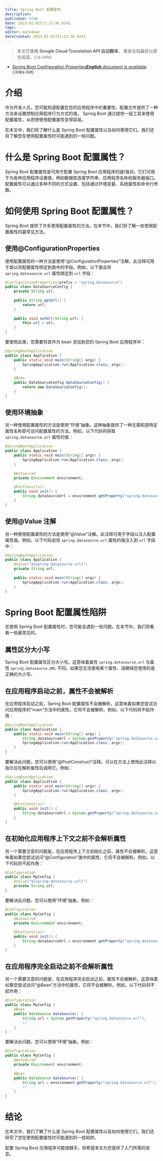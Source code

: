 ```yaml
---
title: Spring Boot 配置属性
description: 
published: true
date: 2023-02-01T21:23:40.624Z
tags: 
editor: markdown
dateCreated: 2023-02-01T21:23:38.943Z
---
```


> 本文已使用 **Google Cloud Translation API 自动翻译**。
某些文档最好以原文阅读。{.is-info}



- [Spring Boot Configuration Properties***English** document is available*](/en/Knowledge-base/Spring-Boot/spring-boot-configuration-properties)
{.links-list}


# 介绍

作为开发人员，您可能知道配置在您的应用程序中的重要性。配置文件提供了一种方法来设置控制应用程序行为方式的值。 Spring Boot 通过提供一组工具来使用配置属性，从而使使用配置属性变得容易。

在本文中，我们将了解什么是 Spring Boot 配置属性以及如何使用它们。我们还将了解您在使用配置属性时可能遇到的一些问题。

# 什么是 Spring Boot 配置属性？

Spring Boot 配置属性是可用于配置 Spring Boot 应用程序的键/值对。它们可用于为各种应用程序设置值，例如数据库连接字符串、应用程序名称和服务器端口。配置属性可以通过多种不同的方式设置，包括通过环境变量、系统属性和命令行参数。

# 如何使用 Spring Boot 配置属性？

Spring Boot 提供了许多使用配置属性的方法。在本节中，我们将了解一些使用配置属性的最常见方法。

## 使用@ConfigurationProperties

使用配置属性的一种方法是使用“@ConfigurationProperties”注解。此注释可用于类以将配置属性绑定到类中的字段。例如，以下类会将 `spring.datasource.url` 属性绑定到 `url` 字段：

```java
@ConfigurationProperties(prefix = "spring.datasource")
public class DataSourceConfig {
    private String url;
 
    public String getUrl() {
        return url;
    }
 
    public void setUrl(String url) {
        this.url = url;
    }
}
```

要使用此类，您需要将其作为 bean 添加到您的 Spring Boot 应用程序中：

```java
@SpringBootApplication
public class Application {
    public static void main(String[] args) {
        SpringApplication.run(Application.class, args);
    }
 
    @Bean
    public DataSourceConfig dataSourceConfig() {
        return new DataSourceConfig();
    }
}
```

## 使用环境抽象

另一种使用配置属性的方法是使用“环境”抽象。这种抽象提供了一种无需知道特定属性名称即可访问配置属性的方法。例如，以下代码将获取 `spring.datasource.url` 属性的值：

```java
@SpringBootApplication
public class Application {
    public static void main(String[] args) {
        SpringApplication.run(Application.class, args);
    }
 
    @Autowired
    private Environment environment;
 
    @PostConstruct
    public void init() {
        String dataSourceUrl = environment.getProperty("spring.datasource.url");
    }
}
```

## 使用@Value 注解

另一种使用配置属性的方法是使用“@Value”注解。此注释可用于字段以注入配置属性值。例如，以下代码会将 `spring.datasource.url` 属性的值注入到 `url` 字段中：

```java
@SpringBootApplication
public class Application {
    @Value("${spring.datasource.url}")
    private String url;
 
    public static void main(String[] args) {
        SpringApplication.run(Application.class, args);
    }
}
```

# Spring Boot 配置属性陷阱

在使用 Spring Boot 配置属性时，您可能会遇到一些问题。在本节中，我们将看看一些最常见的。

## 属性区分大小写

Spring Boot 配置属性区分大小写。这意味着属性 `spring.datasource.url` 与属性 `spring.datasource.URL` 不同。如果您无法使用某个属性，请确保您使用的是正确的大小写。

## 在应用程序启动之前，属性不会被解析

在应用程序启动之前，Spring Boot 配置属性不会被解析。这意味着如果您尝试访问应用程序的“main”方法中的属性，它将不会被解析。例如，以下代码将不起作用：

```java
@SpringBootApplication
public class Application {
    public static void main(String[] args) {
        String dataSourceUrl = System.getProperty("spring.datasource.url");
        SpringApplication.run(Application.class, args);
    }
}
```

要解决此问题，您可以使用“@PostConstruct”注释。可以在方法上使用此注释以指示应在解析属性后调用它。例如：

```java
@SpringBootApplication
public class Application {
    public static void main(String[] args) {
        SpringApplication.run(Application.class, args);
    }
 
    @PostConstruct
    public void init() {
        String dataSourceUrl = System.getProperty("spring.datasource.url");
    }
}
```

## 在初始化应用程序上下文之前不会解析属性

另一个需要注意的问题是，在应用程序上下文初始化之前，属性不会被解析。这意味着如果您尝试访问“@Configuration”类中的属性，它将不会被解析。例如，以下代码将不起作用：

```java
@Configuration
public class MyConfig {
    @Value("${spring.datasource.url}")
    private String url;
}
```

要解决此问题，您可以使用“环境”抽象。例如：

```java
@Configuration
public class MyConfig {
    @Autowired
    private Environment environment;
 
    @PostConstruct
    public void init() {
        String dataSourceUrl = environment.getProperty("spring.datasource.url");
    }
}
```

## 在应用程序完全启动之前不会解析属性

另一个需要注意的问题是，在应用程序完全启动之前，属性不会被解析。这意味着如果您尝试访问“@Bean”方法中的属性，它将不会被解析。例如，以下代码将不起作用：

```java
@Configuration
public class MyConfig {
    @Bean
    public DataSource dataSource() {
        String url = System.getProperty("spring.datasource.url");
        // ...
    }
}
```

要解决此问题，您可以使用“环境”抽象。例如：

```java
@Configuration
public class MyConfig {
    @Autowired
    private Environment environment;
 
    @Bean
    public DataSource dataSource() {
        String url = environment.getProperty("spring.datasource.url");
        // ...
    }
}
```

# 结论

在本文中，我们了解了什么是 Spring Boot 配置属性以及如何使用它们。我们还研究了您在使用配置属性时可能遇到的一些陷阱。

配置 Spring Boot 应用程序可能很棘手，但希望本文为您提供了入门所需的信息。